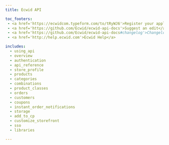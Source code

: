 ```yaml
---
title: Ecwid API

toc_footers:
 - <a href='https://ecwidcom.typeform.com/to/tRyWJ6'>Register your application</a>
 - <a href='https://github.com/Ecwid/ecwid-api-docs'>Suggest an edit</a>
 - <a href='https://github.com/Ecwid/ecwid-api-docs#changelog'>Changelog</a>
 - <a href='http://help.ecwid.com'>Ecwid Help</a>

includes:
  - using_api
  - overview
  - authentication
  - api_reference
  - store_profile
  - products
  - categories
  - combinations
  - product_classes
  - orders
  - customers
  - coupons
  - instant_order_notifications
  - storage
  - add_to_cp
  - customize_storefront
  - sso
  - libraries

---
```

